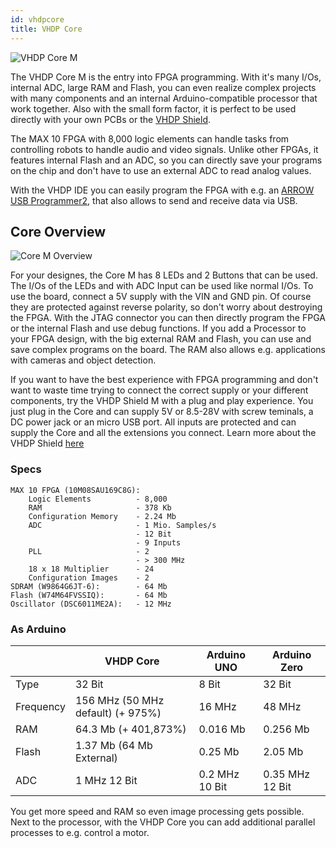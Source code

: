 ```yaml
---
id: vhdpcore
title: VHDP Core
---
```


![VHDP Core M](/img/vhdpcore/Items.png)

The VHDP Core M is the entry into FPGA programming. With it's many I/Os, internal ADC, large RAM and Flash, you can even realize complex projects with many components and an internal Arduino-compatible processor that work together. Also with the small form factor, it is perfect to be used directly with your own PCBs or the [VHDP Shield](/docs/component_vhdpshield).

The MAX 10 FPGA with 8,000 logic elements can handle tasks from controlling robots to handle audio and video signals. Unlike other FPGAs, it features internal Flash and an ADC, so you can directly save your programs on the chip and don't have to use an external ADC to read analog values.

With the VHDP IDE you can easily program the FPGA with e.g. an [ARROW USB Programmer2](https://shop.trenz-electronic.de/de/TEI0004-02-ARROW-USB-Programmer2-fuer-die-Entwicklung-mit-Intel-FPGAs-2-54mm-Header?showb2c=1&gclid=CjwKCAjwxrzoBRBBEiwAbtX1n_xRbsUaPdSKMEVeSirnKX1QOCKDTkq6HEBdxTVpna69GR3NHCvp5xoC2jQQAvD_BwE), that also allows to send and receive data via USB.

## Core Overview
![Core M Overview](/img/vhdpcore/Items1.png)

For your designes, the Core M has 8 LEDs and 2 Buttons that can be used. The I/Os of the LEDs and with ADC Input can be used like normal I/Os. 
To use the board, connect a 5V supply with the VIN and GND pin. Of course they are protected against reverse polarity, so don't worry about destroying the FPGA. 
With the JTAG connector you can then directly program the FPGA or the internal Flash and use debug functions. 
If you add a Processor to your FPGA design, with the big external RAM and Flash, you can use and save complex programs on the board. The RAM also allows e.g. applications with cameras and object detection.

If you want to have the best experience with FPGA programming and don't want to waste time trying to connect the correct supply or your different components, try the VHDP Shield M with a plug and play experience. You just plug in the Core and can supply 5V or 8.5-28V with screw teminals, a DC power jack or an micro USB port. All inputs are protected and can supply the Core and all the extensions you connect. Learn more about the VHDP Shield [here](/docs/component_vhdpshield)
### Specs

    MAX 10 FPGA (10M08SAU169C8G):
        Logic Elements          - 8,000
        RAM                     - 378 Kb
        Configuration Memory    - 2.24 Mb
        ADC                     - 1 Mio. Samples/s
                                - 12 Bit
                                - 9 Inputs
        PLL                     - 2
                                - > 300 MHz
        18 x 18 Multiplier      - 24
        Configuration Images    - 2
    SDRAM (W9864G6JT-6):        - 64 Mb
    Flash (W74M64FVSSIQ):       - 64 Mb
    Oscillator (DSC6011ME2A):   - 12 MHz

### As Arduino

| | VHDP Core | Arduino UNO | Arduino Zero |
|--|--|--|--|
| Type | 32 Bit | 8 Bit | 32 Bit |
| Frequency | 156 MHz (50 MHz default) (+ 975%) | 16 MHz | 48 MHz |
| RAM | 64.3 Mb (+ 401,873%) | 0.016 Mb | 0.256 Mb |
| Flash | 1.37 Mb (64 Mb External) | 0.25 Mb | 2.05 Mb |
| ADC | 1 MHz 12 Bit | 0.2 MHz 10 Bit | 0.35 MHz 12 Bit |

You get more speed and RAM so even image processing gets possible. Next to the processor, with the VHDP Core you can add additional parallel processes to e.g. control a motor.

